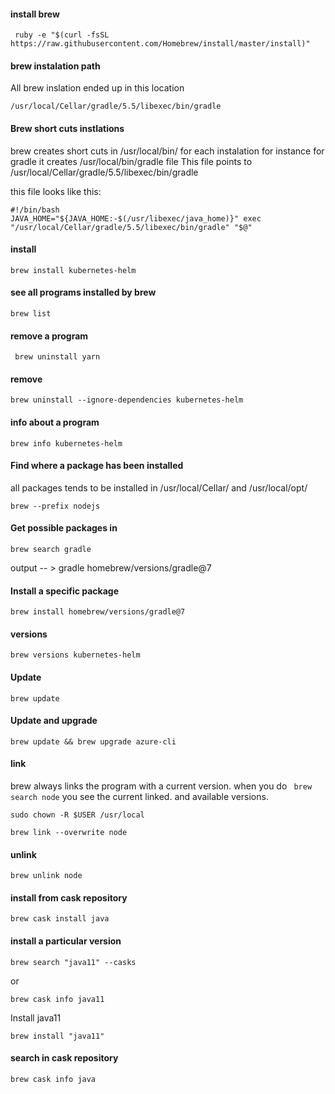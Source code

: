 #### install brew 
```
 ruby -e "$(curl -fsSL https://raw.githubusercontent.com/Homebrew/install/master/install)"
```


#### brew instalation path 

All brew inslation ended up in this location

```
/usr/local/Cellar/gradle/5.5/libexec/bin/gradle
```


#### Brew short cuts instlations 

brew creates short cuts in /usr/local/bin/ for each instalation for instance for gradle it creates  /usr/local/bin/gradle file 
This file points to /usr/local/Cellar/gradle/5.5/libexec/bin/gradle

this file looks like this:
```
#!/bin/bash
JAVA_HOME="${JAVA_HOME:-$(/usr/libexec/java_home)}" exec "/usr/local/Cellar/gradle/5.5/libexec/bin/gradle" "$@"
```


#### install 

```
brew install kubernetes-helm
```

#### see all programs installed by brew
```
brew list 
```

#### remove a program 
```
 brew uninstall yarn  
```

#### remove

```
brew uninstall --ignore-dependencies kubernetes-helm
```


#### info about a program

```
brew info kubernetes-helm
```

#### Find where a package has been installed

all packages tends to be installed in /usr/local/Cellar/ and /usr/local/opt/
```
brew --prefix nodejs
```

#### Get possible packages in 

```
brew search gradle
```
output -- > gradle homebrew/versions/gradle@7

#### Install a specific package
```
brew install homebrew/versions/gradle@7 
```

#### versions 

```
brew versions kubernetes-helm
```

#### Update 

```
brew update
```
#### Update and upgrade

```
brew update && brew upgrade azure-cli
```

#### link 

brew always links the program with a current version.  when you do ``` brew search node```  you see the current linked. and available versions. 

```
sudo chown -R $USER /usr/local
 
brew link --overwrite node
```

#### unlink 
```
brew unlink node
```



#### install from cask repository

```
brew cask install java
```

#### install a particular version

```
brew search "java11" --casks
```
or 
```
brew cask info java11
```

Install java11

```
brew install "java11"
```



#### search in cask repository

```
brew cask info java
```






